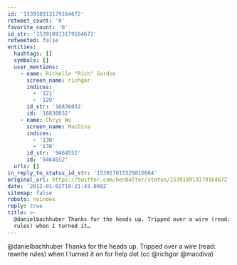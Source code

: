 ```yaml
---
id: '153918913179164672'
retweet_count: '0'
favorite_count: '0'
id_str: '153918913179164672'
retweeted: false
entities:
  hashtags: []
  symbols: []
  user_mentions:
    - name: Richelle "Rich" Gordon
      screen_name: richgor
      indices:
        - '121'
        - '129'
      id_str: '16830032'
      id: '16830032'
    - name: Chrys Wu
      screen_name: MacDiva
      indices:
        - '130'
        - '138'
      id_str: '9464552'
      id: '9464552'
  urls: []
in_reply_to_status_id_str: '153917815529816064'
original_url: https://twitter.com/benbalter/status/153918913179164672
date: '2012-01-02T19:21:43.000Z'
sitemap: false
robots: noindex
reply: true
title: >-
  @danielbachhuber Thanks for the heads up. Tripped over a wire (read: rewrite
  rules) when I turned it…
---
```


@danielbachhuber Thanks for the heads up. Tripped over a wire (read: rewrite rules) when I turned it on for help dot (cc @richgor @macdiva)